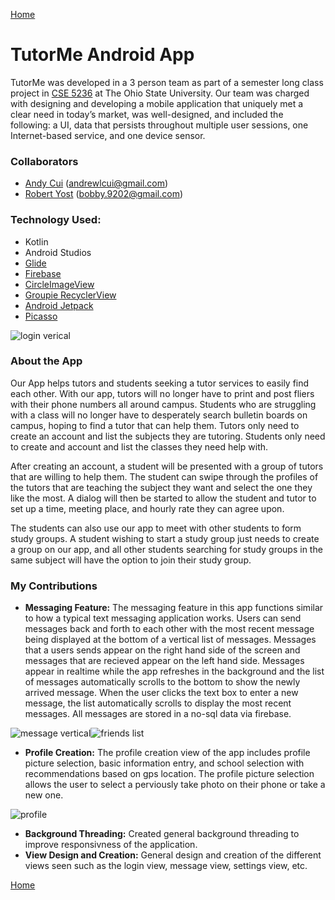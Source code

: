 [Home](https://vanfleet0351.github.io/Kyle-Van-Fleet-Portfolio/)

# TutorMe Android App
TutorMe was developed in a 3 person team as part of a semester long class project in [CSE 5236](http://web.cse.ohio-state.edu/~champion.17/5236/) at The Ohio State University. Our team was charged with designing and developing a mobile application that uniquely met a clear need in today’s market, was well-designed, and included the following: a UI, data that persists throughout multiple user sessions, one Internet-based service, and one device sensor.

### Collaborators
* [Andy Cui](https://github.com/acui97) (andrewlcui@gmail.com)
* [Robert Yost](https://github.com/RobertYost) (bobby.9202@gmail.com)

### Technology Used:
* Kotlin
* Android Studios
* [Glide](https://github.com/bumptech/glide)
* [Firebase](https://firebase.google.com)
* [CircleImageView](https://github.com/hdodenhof/CircleImageView)
* [Groupie RecyclerView](https://github.com/lisawray/groupie)
* [Android Jetpack](https://developer.android.com/jetpack)
* [Picasso](https://github.com/square/picasso)

![login verical](img/loginvertical.png)

### About the App
Our App helps tutors and students seeking a tutor services to easily find each other. With our app, tutors will no longer have to print and post fliers with their phone numbers all around campus. Students who are struggling with a class will no longer have to desperately search bulletin boards on campus, hoping to find a tutor that can help them. Tutors only need to create an account and list the subjects they are tutoring. Students only need to create and account and list the classes they need help with. 

After creating an account, a student will be presented with a group of tutors that are willing to help them. The student can swipe through the profiles of the tutors that are teaching the subject they want and select the one they like the most. A dialog will then be started to allow the student and tutor to set up a time, meeting place, and hourly rate they can agree upon.

The students can also use our app to meet with other students to form study groups. A student wishing to start a study group just needs to create a group on our app, and all other students searching for study groups in the same subject will have the option to join their study group.


### My Contributions

* **Messaging Feature:** The messaging feature in this app functions similar to how a typical text messaging application works. Users can send messages back and forth to each other with the most recent message being displayed at the bottom of a vertical list of messages. Messages that a users sends appear on the right hand side of the screen and messages that are recieved appear on the left hand side. Messages appear in realtime while the app refreshes in the background and the list of messages automatically scrolls to the bottom to show the newly arrived message. When the user clicks the text box to enter a new message, the list automatically scrolls to display the most recent messages. All messages are stored in a no-sql data via firebase.


![message vertical](img/messagevertical.png)![friends list](img/friendslist.png)

* **Profile Creation:** The profile creation view of the app includes profile picture selection, basic information entry, and school selection with recommendations based on gps location. The profile picture selection allows the user to select a perviously take photo on their phone or take a new one.

![profile](img/profile.png)

* **Background Threading:** Created general background threading to improve responsivness of the application.
* **View Design and Creation:** General design and creation of the different views seen such as the login view, message view, settings view, etc.

[Home](https://vanfleet0351.github.io/Kyle-Van-Fleet-Portfolio/)
